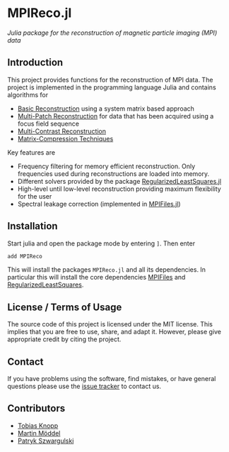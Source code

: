 # MPIReco.jl

*Julia package for the reconstruction of magnetic particle imaging (MPI) data*

## Introduction

This project provides functions for the reconstruction of MPI data. The project
is implemented in the programming language Julia and contains algorithms for

* [Basic Reconstruction](@ref) using a system matrix based approach
* [Multi-Patch Reconstruction](@ref) for data that has been acquired
  using a focus field sequence
* [Multi-Contrast Reconstruction](@ref)
* [Matrix-Compression Techniques](@ref)

Key features are

* Frequency filtering for memory efficient reconstruction. Only frequencies used
  during reconstructions are loaded into memory.
* Different solvers provided by the package [RegularizedLeastSquares.jl](https://github.com/tknopp/RegularizedLeastSquares.jl)
* High-level until low-level reconstruction providing maximum flexibility for
  the user
* Spectral leakage correction (implemented in
  [MPIFiles.jl](https://github.com/MagneticParticleImaging/MPIFiles.jl))

## Installation

Start julia and open the package mode by entering `]`. Then enter
```julia
add MPIReco
```
This will install the packages `MPIReco.jl` and all its dependencies. In particular
this will install the core dependencies [MPIFiles](https://github.com/MagneticParticleImaging/MPIFiles.jl.git) and [RegularizedLeastSquares](https://github.com/tknopp/RegularizedLeastSquares.jl.git).

## License / Terms of Usage

The source code of this project is licensed under the MIT license. This implies that
you are free to use, share, and adapt it. However, please give appropriate credit
by citing the project.

## Contact

If you have problems using the software, find mistakes, or have general questions please use
the [issue tracker](https://github.com/MagneticParticleImaging/MPIReco.jl/issues) to contact us.

## Contributors

* [Tobias Knopp](https://www.tuhh.de/ibi/people/tobias-knopp-head-of-institute.html)
* [Martin Möddel](https://www.tuhh.de/ibi/people/martin-moeddel.html)
* [Patryk Szwargulski](https://www.tuhh.de/ibi/people/patryk-szwargulski.html)
